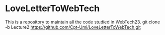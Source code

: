 # LoveLetterToWebTech
This is a repository to maintain all the code studied in WebTech23.
git clone -b Lecture2 https://github.com/Cpt-Umi/LoveLetterToWebTech.git
